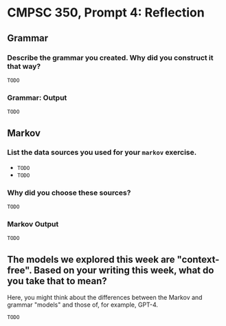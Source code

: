 # CMPSC 350, Prompt 4: Reflection

## Grammar

### Describe the grammar you created. Why did you construct it that way?

`TODO`

### Grammar: Output

`TODO`

## Markov

### List the data sources you used for your `markov` exercise.

* `TODO`
* `TODO`

### Why did you choose these sources?

`TODO`

### Markov Output

`TODO`

## The models we explored this week are "context-free". Based on your writing this week, what do you take that to mean?

Here, you might think about the differences between the Markov and grammar "models" and those of, for example, GPT-4.

`TODO`


